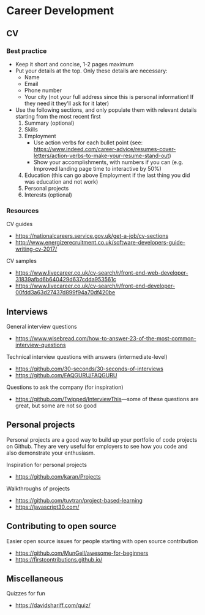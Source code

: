 # Career Development

## CV

### Best practice

- Keep it short and concise, 1-2 pages maximum
- Put your details at the top. Only these details are necessary:
  - Name
  - Email
  - Phone number
  - Your city (not your full address since this is personal information! If they need it they'll ask for it later)
- Use the following sections, and only populate them with relevant details starting from the most recent first
  1. Summary (optional)
  2. Skills
  3. Employment
     - Use action verbs for each bullet point (see: <https://www.indeed.com/career-advice/resumes-cover-letters/action-verbs-to-make-your-resume-stand-out>)
     - Show your accomplishments, with numbers if you can (e.g. Improved landing page time to interactive by 50%)
  4. Education (this can go above Employment if the last thing you did was education and not work)
  5. Personal projects
  6. Interests (optional)

### Resources

CV guides

- <https://nationalcareers.service.gov.uk/get-a-job/cv-sections>
- <http://www.energizerecruitment.co.uk/software-developers-guide-writing-cv-2017/>

CV samples

- <https://www.livecareer.co.uk/cv-search/r/front-end-web-developer-31839afbd6b640429d637cdda953561c>
- <https://www.livecareer.co.uk/cv-search/r/front-end-developer-00fdd3a63d27437d899f94a70df420be>

## Interviews

General interview questions

- <https://www.wisebread.com/how-to-answer-23-of-the-most-common-interview-questions>

Technical interview questions with answers (intermediate-level)

- <https://github.com/30-seconds/30-seconds-of-interviews>
- <https://github.com/FAQGURU/FAQGURU>

Questions to ask the company (for inspiration)

- <https://github.com/Twipped/InterviewThis>—some of these questions are great, but some are not so good

## Personal projects

Personal projects are a good way to build up your portfolio of code projects on Github.
They are very useful for employers to see how you code and also demonstrate your enthusiasm.

Inspiration for personal projects

- <https://github.com/karan/Projects>

Walkthroughs of projects

- <https://github.com/tuvtran/project-based-learning>
- <https://javascript30.com/>

## Contributing to open source

Easier open source issues for people starting with open source contribution

- <https://github.com/MunGell/awesome-for-beginners>
- <https://firstcontributions.github.io/>

## Miscellaneous

Quizzes for fun

- <https://davidshariff.com/quiz/>
